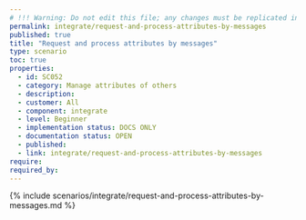 ```yaml
---
# !!! Warning: Do not edit this file; any changes must be replicated in Excel !!!
permalink: integrate/request-and-process-attributes-by-messages
published: true
title: "Request and process attributes by messages"
type: scenario
toc: true
properties:
  - id: SC052
  - category: Manage attributes of others
  - description:
  - customer: All
  - component: integrate
  - level: Beginner
  - implementation status: DOCS ONLY
  - documentation status: OPEN
  - published:
  - link: integrate/request-and-process-attributes-by-messages
require:
required_by:
---
```


{% include scenarios/integrate/request-and-process-attributes-by-messages.md %}
